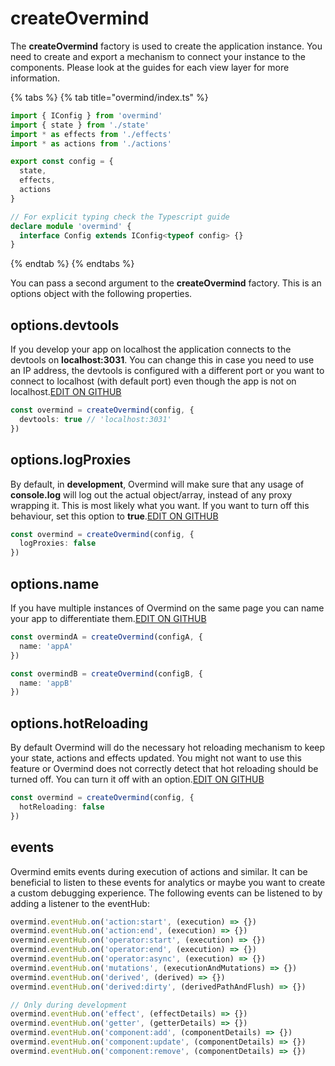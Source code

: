 # createOvermind

The **createOvermind** factory is used to create the application instance. You need to create and export a mechanism to connect your instance to the components. Please look at the guides for each view layer for more information.

{% tabs %}
{% tab title="overmind/index.ts" %}
```typescript
import { IConfig } from 'overmind'
import { state } from './state'
import * as effects from './effects'
import * as actions from './actions'

export const config = {
  state,
  effects,
  actions
}

// For explicit typing check the Typescript guide
declare module 'overmind' {
  interface Config extends IConfig<typeof config> {}
}
```
{% endtab %}
{% endtabs %}

You can pass a second argument to the **createOvermind** factory. This is an options object with the following properties.

## options.devtools

If you develop your app on localhost the application connects to the devtools on **localhost:3031**. You can change this in case you need to use an IP address, the devtools is configured with a different port or you want to connect to localhost \(with default port\) even though the app is not on localhost.[EDIT ON GITHUB](https://github.com/cerebral/overmind/edit/next/packages/overmind-website/examples/api/app_options_devtools.ts)

```typescript
const overmind = createOvermind(config, {
  devtools: true // 'localhost:3031'
})
```

## options.logProxies

By default, in **development**, Overmind will make sure that any usage of **console.log** will log out the actual object/array, instead of any proxy wrapping it. This is most likely what you want. If you want to turn off this behaviour, set this option to **true**.[EDIT ON GITHUB](https://github.com/cerebral/overmind/edit/next/packages/overmind-website/examples/api/app_options_logproxies.ts)

```typescript
const overmind = createOvermind(config, {
  logProxies: false
})
```

## options.name

If you have multiple instances of Overmind on the same page you can name your app to differentiate them.[EDIT ON GITHUB](https://github.com/cerebral/overmind/edit/next/packages/overmind-website/examples/api/app_options_name.ts)

```typescript
const overmindA = createOvermind(configA, {
  name: 'appA'
})

const overmindB = createOvermind(configB, {
  name: 'appB'
})
```

## options.hotReloading

By default Overmind will do the necessary hot reloading mechanism to keep your state, actions and effects updated. You might not want to use this feature or Overmind does not correctly detect that hot reloading should be turned off. You can turn it off with an option.[EDIT ON GITHUB](https://github.com/cerebral/overmind/edit/next/packages/overmind-website/examples/api/app_options_hotreloading.ts)

```typescript
const overmind = createOvermind(config, {
  hotReloading: false
})
```

## events

Overmind emits events during execution of actions and similar. It can be beneficial to listen to these events for analytics or maybe you want to create a custom debugging experience. The following events can be listened to by adding a listener to the eventHub:

```typescript
overmind.eventHub.on('action:start', (execution) => {})
overmind.eventHub.on('action:end', (execution) => {})
overmind.eventHub.on('operator:start', (execution) => {})
overmind.eventHub.on('operator:end', (execution) => {})
overmind.eventHub.on('operator:async', (execution) => {})
overmind.eventHub.on('mutations', (executionAndMutations) => {})
overmind.eventHub.on('derived', (derived) => {})
overmind.eventHub.on('derived:dirty', (derivedPathAndFlush) => {})

// Only during development
overmind.eventHub.on('effect', (effectDetails) => {})
overmind.eventHub.on('getter', (getterDetails) => {})
overmind.eventHub.on('component:add', (componentDetails) => {})
overmind.eventHub.on('component:update', (componentDetails) => {})
overmind.eventHub.on('component:remove', (componentDetails) => {})
```


